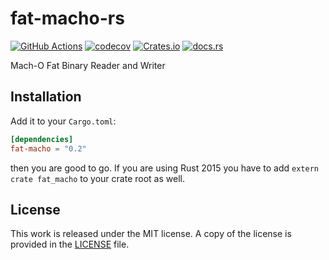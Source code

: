 # fat-macho-rs

[![GitHub Actions](https://github.com/messense/fat-macho-rs/workflows/CI/badge.svg)](https://github.com/messense/fat-macho-rs/actions?query=workflow%3ACI)
[![codecov](https://codecov.io/gh/messense/fat-macho-rs/branch/master/graph/badge.svg)](https://codecov.io/gh/messense/fat-macho-rs)
[![Crates.io](https://img.shields.io/crates/v/fat-macho.svg)](https://crates.io/crates/fat-macho)
[![docs.rs](https://docs.rs/fat-macho/badge.svg)](https://docs.rs/fat-macho/)

Mach-O Fat Binary Reader and Writer

## Installation

Add it to your ``Cargo.toml``:

```toml
[dependencies]
fat-macho = "0.2"
```

then you are good to go. If you are using Rust 2015 you have to add ``extern crate fat_macho`` to your crate root as well. 

## License

This work is released under the MIT license. A copy of the license is provided in the [LICENSE](./LICENSE) file.
